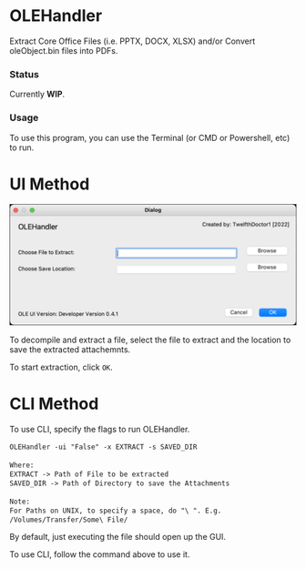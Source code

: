 # OLEHandler

Extract Core Office Files (i.e. PPTX, DOCX, XLSX) and/or Convert oleObject.bin files into PDFs.

### Status

Currently **WIP**.

### Usage

To use this program, you can use the Terminal (or CMD or Powershell, etc) to run.

# UI Method

![OLEHandler UI Picture](https://github.com/TwelfthDoctor1/OLEHandler/blob/master/GitResources/OLEHandler%20UI%20Picture.png)

To decompile and extract a file, select the file to extract and the location to save the extracted attachemnts.

To start extraction, click `OK`.

# CLI Method

To use CLI, specify the flags to run OLEHandler.

```
OLEHandler -ui "False" -x EXTRACT -s SAVED_DIR

Where:
EXTRACT -> Path of File to be extracted
SAVED_DIR -> Path of Directory to save the Attachments

Note:
For Paths on UNIX, to specify a space, do "\ ". E.g. /Volumes/Transfer/Some\ File/
```

By default, just executing the file should open up the GUI.

To use CLI, follow the command above to use it.